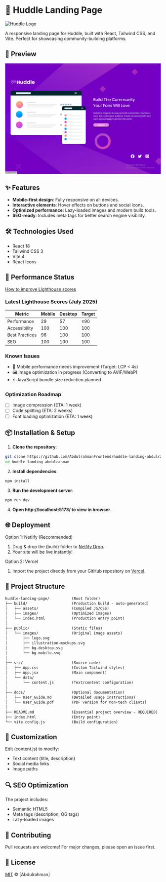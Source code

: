 # 🚀 Huddle Landing Page

<div text-align="center">
  <img src="public/images/logo.avif" alt="Huddle Logo" width="200">
</div>

A responsive landing page for Huddle, built with React, Tailwind CSS, and Vite. Perfect for showcasing community-building platforms.

## 📸 Preview
![preview.png](preview.png)

## ✨ Features

- **Mobile-first design**: Fully responsive on all devices.
- **Interactive elements**: Hover effects on buttons and social icons.
- **Optimized performance**: Lazy-loaded images and modern build tools.
- **SEO-ready**: Includes meta tags for better search engine visibility.

## 🛠️ Technologies Used

- React 18
- Tailwind CSS 3
- Vite 4
- React Icons

## 🚀 Performance Status
[How to improve Lighthouse scores](https://developer.chrome.com/docs/lighthouse/overview?hl=ar)

### Latest Lighthouse Scores (July 2025)
| Metric         | Mobile | Desktop | Target |
|----------------|--------|---------|--------|
| Performance    | 29     | 57      | ≥90    |
| Accessibility  | 100    | 100     | 100    |
| Best Practices | 96     | 100     | 100    | 
| SEO            | 100    | 100     | 100    |

### Known Issues
- 📱 Mobile performance needs improvement (Target: LCP < 4s)
- 🖼️ Image optimization in progress (Converting to AVIF/WebP)
- ⚡ JavaScript bundle size reduction planned

### Optimization Roadmap
- [ ] Image compression (ETA: 1 week)
- [ ] Code splitting (ETA: 2 weeks)  
- [ ] Font loading optimization (ETA: 1 week)

## 📦 Installation & Setup
1. **Clone the repository**:
```bash
git clone https://github.com/AbdulrahmanFrontend/huddle-landing-abdulrahman
cd huddle-landing-abdulrahman
```
2. **Install dependencies**:
```bash
npm install
```
3. **Run the development server**:
```bash
npm run dev
```
4. **Open http://localhost:5173/ to view in browser**.

## 🌐 Deployment
Option 1: Netlify (Recommended)
1. Drag & drop the (build) folder to [Netlify Drop](https://app.netlify.com/drop).
2. Your site will be live instantly!

Option 2: Vercel
1. Import the project directly from your GitHub repository on [Vercel](https://vercel.com/new).

## 📂 Project Structure
```text
huddle-landing-page/          (Root folder)
├── build/                    (Production build - auto-generated)
│   ├── assets/               (Compiled JS/CSS)
│   ├── images/               (Optimized images)
│   └── index.html            (Production entry point)
│
├── public/                   (Static files)
│   └── images/               (Original image assets)
│       ├── logo.svg
│       ├── illustration-mockups.svg
│       ├── bg-desktop.svg
│       └── bg-mobile.svg
│
├── src/                      (Source code)
│   ├── App.css               (Custom Tailwind styles)
│   ├── App.jsx               (Main component)
│   └── data/
│       └── content.js        (Text/content configuration)
│
├── docs/                     (Optional documentation)
│   ├── User_Guide.md         (Detailed usage instructions)
│   └── User_Guide.pdf        (PDF version for non-tech clients)
│
├── README.md                 (Essential project overview - REQUIRED)
├── index.html                (Entry point)
└── vite.config.js            (Build configuration)
```

## 🎨 Customization
Edit (content.js) to modify:
- Text content (title, description)
- Social media links
- Image paths

## 🔍 SEO Optimization
The project includes:
- Semantic HTML5
- Meta tags (description, OG tags)
- Lazy-loaded images

## 🤝 Contributing
Pull requests are welcome! For major changes, please open an issue first.

## 📄 License
[MIT](LICENSE) © [Abdulrahman]